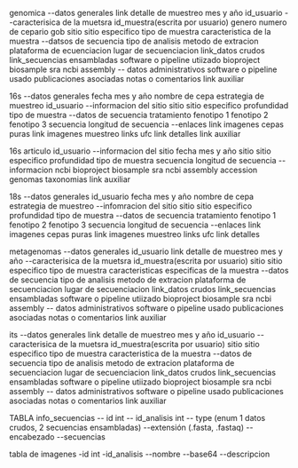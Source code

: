 genomica
    --datos generales
        link detalle de muestreo
        mes y año
        id_usuario
    --caracterisica de la muetsra
        id_muestra(escrita por usuario)
        genero
        numero de cepario gob
        sitio
        sitio especifico
        tipo de muestra
        caracteristica de la muestra
    --datsos de secuencia
        tipo de analisis
        metodo de extracion
        plataforma de ecuenciacion
        lugar de secuenciacion
        link_datos crudos
        link_secuencias ensambladas
        software o pipeline utiizado
        bioproject
        biosample
        sra
        ncbi assembly
    -- datos administrativos
        software o pipeline usado
        publicaciones asociadas
        notas o comentarios
    link auxiliar

16s
    --datos generales
        fecha mes y año
        nombre de cepa
        estrategia de muestreo
        id_usuario
    --informacion del sitio
        sitio
        sitio especifico
        profundidad
        tipo de muestra
    --datos de secuencia
        tratamiento
        fenotipo 1
        fenotipo 2
        fenotipo 3
        secuencia
        longitud de secuencia
    --enlaces
        link imagenes cepas puras
        link imagenes muestreo
        links ufc
        link detalles
    link auxiliar

16s articulo
    id_usuario
    --informacion del sitio
        fecha mes y año
        sitio
        sitio especifico
        profundidad
        tipo de muestra
        secuencia
        longitud de secuencia
    --informacion ncbi
        bioproject
        biosample
        sra
        ncbi assembly
        accession
        genomas
        taxonomias
    link auxiliar

18s
    --datos generales
        id_usuario
        fecha mes y año
        nombre de cepa
        estrategia de muestreo
    --infomracion del sitio
        sitio
        sitio especifico
        profundidad
        tipo de muestra
    --datos de secuencia
        tratamiento
        fenotipo 1
        fenotipo 2
        fenotipo 3
        secuencia
        longitud de secuencia
    --enlaces
        link imagenes cepas puras
        link imagenes muestreo
        links ufc
        link detalles

metagenomas
    --datos generales
        id_usuario
        link detalle de muestreo
        mes y año
    --caracterisica de la muetsra
        id_muestra(escrita por usuario)
        sitio
        sitio especifico
        tipo de muestra
        caracteristicas especificas de la muestra
    --datos de secuencia
        tipo de analisis
        metodo de extracion
        plataforma de secuenciacion
        lugar de secuenciacion
        link_datos crudos
        link_secuencias ensambladas
        software o pipeline utiizado
        bioproject
        biosample
        sra
        ncbi assembly
    -- datos administrativos
        software o pipeline usado
        publicaciones asociadas
        notas o comentarios
    link auxiliar

its
    --datos generales
        link detalle de muestreo
        mes y año
        id_usuario
    --caracterisica de la muetsra
        id_muestra(escrita por usuario)
        sitio
        sitio especifico
        tipo de muestra
        caracteristica de la muestra
    --datos de secuencia
        tipo de analisis
        metodo de extracion
        plataforma de secuenciacion
        lugar de secuenciacion
        link_datos crudos
        link_secuencias ensambladas
        software o pipeline utiizado
        bioproject
        biosample
        sra
        ncbi assembly
    -- datos administrativos
        software o pipeline usado
        publicaciones asociadas
        notas o comentarios
    link auxiliar



TABLA info_secuencias
-- id int
-- id_analisis int
-- type (enum 1 datos crudos, 2 secuencias ensambladas)
--extensión (.fasta, .fastaq)
--encabezado
--secuencias 


tabla de imagenes
-id int
-id_analisis
--nombre
--base64
--descripcion
